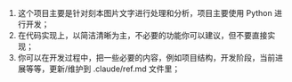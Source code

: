 1. 这个项目主要是针对刻本图片文字进行处理和分析，项目主要使用 Python 进行开发；
2. 在代码实现上，以简洁清晰为主，不必要的功能你可以建议，但不要直接实现；
3. 你可以在开发过程中，把一些必要的内容，例如项目结构，开发阶段，当前进展等等，更新/维护到 .claude/ref.md 文件里；